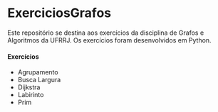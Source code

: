 # ExerciciosGrafos

Este repositório se destina aos exercícios da disciplina de Grafos e Algoritmos da UFRRJ. Os exercícios foram desenvolvidos em Python.


#### Exercícios

- Agrupamento
- Busca Largura
- Dijkstra
- Labirinto
- Prim
